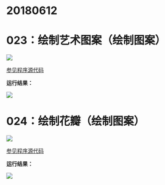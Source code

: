 # 20180612

# 023：绘制艺术图案（绘制图案）

<img src="http://image.renkaigis.com/keepcoding/2018061201.png">

<a href="https://github.com/renkaigis/KeepCoding/tree/master/2018/06/12" target="_blank">参见程序源代码</a>

**运行结果：**

<img src="http://image.renkaigis.com/keepcoding/2018061202.png">

# 024：绘制花瓣（绘制图案）

<img src="http://image.renkaigis.com/keepcoding/2018061203.png">

<a href="https://github.com/renkaigis/KeepCoding/tree/master/2018/06/12" target="_blank">参见程序源代码</a>

**运行结果：**

<img src="http://image.renkaigis.com/keepcoding/2018061204.png">